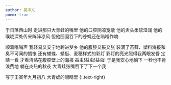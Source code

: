 ```yaml
---
author: 吴泽文
poem: true
---
```


于日落西山时
走进那只大青蛙的嘴里
他的口腔阴凉宽敞
他的舌头柔软湿润
他的喉咙深处传来阵阵凉风
但他囫囵吞下的苍蝇还在嗡嗡作响

顺着嗡嗡声
我轻易又安宁地跨进梦乡
他的腹腔又鼓又胀
装满了苔藓、塑料海报和臭不可闻的惆怅
还有蝴蝶、蜻蜓、麦穗样式的彩灯
彩灯的亮光照得我两眼发昏
定睛一看
才看清贴在腹腔壁上的海报
益虫!益虫!益虫! 
于是我安心地躺下
一秒也不肯浪费地
躺在炎热的秋夜
大青蛙张嘴吞下了下一个我

写于壬寅年九月初八 大青蛙的眼睛里
{:.text-right}
